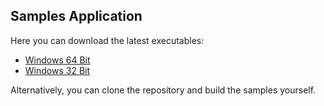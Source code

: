 ## Samples Application

Here you can download the latest executables:
* [Windows 64 Bit](https://github.com/sbaeumlisberger/VirtualizingWrapPanel/releases/download/v1.5.2/VirtualizingWrapPanelSamples-win-x64.exe)
* [Windows 32 Bit](https://github.com/sbaeumlisberger/VirtualizingWrapPanel/releases/download/v1.5.2/VirtualizingWrapPanelSamples-win-x86.exe)

Alternatively, you can clone the repository and build the samples yourself.
